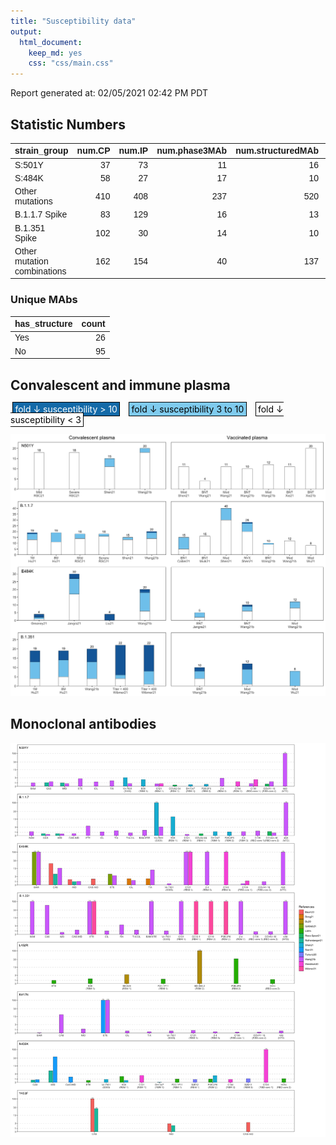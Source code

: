 ```yaml
---
title: "Susceptibility data"
output:
  html_document:
    keep_md: yes
    css: "css/main.css"
---
```


Report generated at: 02/05/2021 02:42 PM PDT




## Statistic Numbers

<table class=" lightable-minimal" style='font-family: "Trebuchet MS", verdana, sans-serif; width: auto !important; margin-left: auto; margin-right: auto;'>
 <thead>
  <tr>
   <th style="text-align:left;"> strain_group </th>
   <th style="text-align:right;"> num.CP </th>
   <th style="text-align:right;"> num.IP </th>
   <th style="text-align:right;"> num.phase3MAb </th>
   <th style="text-align:right;"> num.structuredMAb </th>
   <th style="text-align:right;"> num.otherMAb </th>
  </tr>
 </thead>
<tbody>
  <tr>
   <td style="text-align:left;"> S:501Y </td>
   <td style="text-align:right;"> 37 </td>
   <td style="text-align:right;"> 73 </td>
   <td style="text-align:right;"> 11 </td>
   <td style="text-align:right;"> 16 </td>
   <td style="text-align:right;"> 43 </td>
  </tr>
  <tr>
   <td style="text-align:left;"> S:484K </td>
   <td style="text-align:right;"> 58 </td>
   <td style="text-align:right;"> 27 </td>
   <td style="text-align:right;"> 17 </td>
   <td style="text-align:right;"> 10 </td>
   <td style="text-align:right;"> 29 </td>
  </tr>
  <tr>
   <td style="text-align:left;"> Other mutations </td>
   <td style="text-align:right;"> 410 </td>
   <td style="text-align:right;"> 408 </td>
   <td style="text-align:right;"> 237 </td>
   <td style="text-align:right;"> 520 </td>
   <td style="text-align:right;"> 1258 </td>
  </tr>
  <tr>
   <td style="text-align:left;"> B.1.1.7 Spike </td>
   <td style="text-align:right;"> 83 </td>
   <td style="text-align:right;"> 129 </td>
   <td style="text-align:right;"> 16 </td>
   <td style="text-align:right;"> 13 </td>
   <td style="text-align:right;"> 35 </td>
  </tr>
  <tr>
   <td style="text-align:left;"> B.1.351 Spike </td>
   <td style="text-align:right;"> 102 </td>
   <td style="text-align:right;"> 30 </td>
   <td style="text-align:right;"> 14 </td>
   <td style="text-align:right;"> 10 </td>
   <td style="text-align:right;"> 26 </td>
  </tr>
  <tr>
   <td style="text-align:left;"> Other mutation combinations </td>
   <td style="text-align:right;"> 162 </td>
   <td style="text-align:right;"> 154 </td>
   <td style="text-align:right;"> 40 </td>
   <td style="text-align:right;"> 137 </td>
   <td style="text-align:right;"> 270 </td>
  </tr>
</tbody>
</table>

### Unique MAbs

<table class=" lightable-minimal" style='font-family: "Trebuchet MS", verdana, sans-serif; width: auto !important; margin-left: auto; margin-right: auto;'>
 <thead>
  <tr>
   <th style="text-align:left;"> has_structure </th>
   <th style="text-align:right;"> count </th>
  </tr>
 </thead>
<tbody>
  <tr>
   <td style="text-align:left;"> Yes </td>
   <td style="text-align:right;"> 26 </td>
  </tr>
  <tr>
   <td style="text-align:left;"> No </td>
   <td style="text-align:right;"> 95 </td>
  </tr>
</tbody>
</table>

## Convalescent and immune plasma

<span style="padding: .1rem .2rem; margin: 0 .2rem; border: 1px solid black; background-color: #146aa8; color: white;">fold ↓ susceptibility > 10</span>&nbsp;
<span style="padding: .1rem .2rem; margin: 0 .2rem; border: 1px solid black; background-color: #7fcbee; color: black;">fold ↓ susceptibility 3 to 10</span>&nbsp;
<span style="padding: .1rem .2rem; margin: 0 .2rem; border: 1px solid black; background-color: #ffffff; color: black;">fold ↓ susceptibility < 3</span>

<img src="susceptibility-data_files/figure-html/plasma-fold-fig-1.png" width="1152" />

## Monoclonal antibodies

<img src="susceptibility-data_files/figure-html/mab-fold-fig-1.png" width="1536" />
